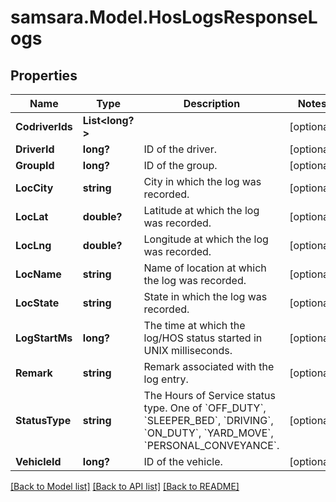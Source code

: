 # samsara.Model.HosLogsResponseLogs
## Properties

Name | Type | Description | Notes
------------ | ------------- | ------------- | -------------
**CodriverIds** | **List&lt;long?&gt;** |  | [optional] 
**DriverId** | **long?** | ID of the driver. | [optional] 
**GroupId** | **long?** | ID of the group. | [optional] 
**LocCity** | **string** | City in which the log was recorded. | [optional] 
**LocLat** | **double?** | Latitude at which the log was recorded. | [optional] 
**LocLng** | **double?** | Longitude at which the log was recorded. | [optional] 
**LocName** | **string** | Name of location at which the log was recorded. | [optional] 
**LocState** | **string** | State in which the log was recorded. | [optional] 
**LogStartMs** | **long?** | The time at which the log/HOS status started in UNIX milliseconds. | [optional] 
**Remark** | **string** | Remark associated with the log entry. | [optional] 
**StatusType** | **string** | The Hours of Service status type. One of &#x60;OFF_DUTY&#x60;, &#x60;SLEEPER_BED&#x60;, &#x60;DRIVING&#x60;, &#x60;ON_DUTY&#x60;, &#x60;YARD_MOVE&#x60;, &#x60;PERSONAL_CONVEYANCE&#x60;. | [optional] 
**VehicleId** | **long?** | ID of the vehicle. | [optional] 

[[Back to Model list]](../README.md#documentation-for-models) [[Back to API list]](../README.md#documentation-for-api-endpoints) [[Back to README]](../README.md)

